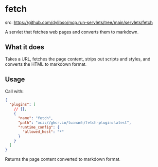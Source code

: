 # fetch

src: https://github.com/dylibso/mcp.run-servlets/tree/main/servlets/fetch


A servlet that fetches web pages and converts them to markdown.

## What it does

Takes a URL, fetches the page content, strips out scripts and styles, and converts the HTML to markdown format.

## Usage

Call with:
```json
{
  "plugins": [
    // {},
    {
      "name": "fetch",
      "path": "oci://ghcr.io/tuananh/fetch-plugin:latest",
      "runtime_config": {
        "allowed_host": "*"
      }
    }
  ]
}

```

Returns the page content converted to markdown format.